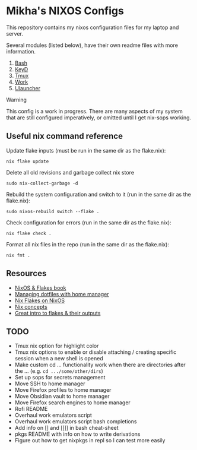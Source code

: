 # Mikha's NIXOS Configs
This repository contains my nixos configuration files for my laptop and server.

Several modules (listed below), have their own readme files with more information.
1. [Bash](modules/home-manager/bash/README.md)
1. [KeyD](modules/nixos/services/keyd/README.md)
1. [Tmux](modules/home-manager/tmux/README.md)
1. [Work](modules/home-manager/work/README.md)
1. [Ulauncher](modules/home-manager/ulauncher/README.md)

> [!Warning]
> This config is a work in progress. There are many aspects of my system that are still configured imperatively, or omitted until I get nix-sops working.

## Useful nix command reference
Update flake inputs (must be run in the same dir as the flake.nix):
```
nix flake update
```
Delete all old revisions and garbage collect nix store
```
sudo nix-collect-garbage -d
```
Rebuild the system configuration and switch to it (run in the same dir as the flake.nix):
```
sudo nixos-rebuild switch --flake .
```
Check configuration for errors (run in the same dir as the flake.nix):
```
nix flake check .
```
Format all nix files in the repo (run in the same dir as the flake.nix):
```
nix fmt .
```

## Resources
- [NixOS & Flakes book](https://nixos-and-flakes.thiscute.world/)
- [Managing dotfiles with home manager](https://wiki.nixos.org/wiki/Home_Manager#Managing_your_dotfiles)
- [Nix Flakes on NixOS](https://nixos.wiki/wiki/flakes#Using_nix_flakes_with_NixOS)
- [Nix concepts](https://zero-to-nix.com/concepts/)
- [Great intro to flakes & their outputs](https://youtu.be/RoMArT8UCKM)

## TODO
- Tmux nix option for highlight color
- Tmux nix options to enable or disable attaching / creating specific session when a new shell is opened
- Make custom cd ... functionality work when there are directories after the ... (e.g. `cd .../some/other/dirs`)
- Set up sops for secrets management
- Move SSH to home manager
- Move Firefox profiles to home manager
- Move Obsidian vault to home manager
- Move Firefox search engines to home manager
- Rofi README
- Overhaul work emulators script
- Overhaul work emulators script bash completions
- Add info on [] and [[]] in bash cheat-sheet
- pkgs README with info on how to write derivations
- Figure out how to get nixpkgs in repl so I can test more easily